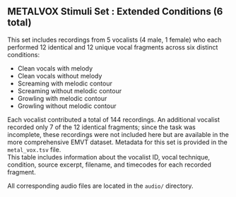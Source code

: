 ## METALVOX Stimuli Set : Extended Conditions (6 total)

This set includes recordings from 5 vocalists (4 male, 1 female) who each performed 12 identical and 12 unique vocal fragments across six distinct conditions:

- Clean vocals with melody
- Clean vocals without melody
- Screaming with melodic contour
- Screaming without melodic contour
- Growling with melodic contour
- Growling without melodic contour

Each vocalist contributed a total of 144 recordings. 
An additional vocalist recorded only 7 of the 12 identical fragments; since the task was incomplete, these recordings were not included here but are available in the more comprehensive EMVT dataset.
Metadata for this set is provided in the `metal_vox.tsv` file.  
This table includes information about the vocalist ID, vocal technique, condition, source excerpt, filename, and timecodes for each recorded fragment.

All corresponding audio files are located in the `audio/` directory.